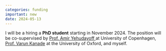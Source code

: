 ```yaml
---
categories: funding
important: new
date: 2024-05-13
---
```


I will be a hiring a <strong> PhD student</strong> starting in
November 2024. The position will be co-supervised by <a
href="https://di.ku.dk/english/staff/vip/?pure=en/persons/786711">
Prof. Amir Yehudayoff </a> at University of Copenhagen, <a
href="https://www.cs.ox.ac.uk/people/varun.kanade/website/"> Prof.
Varun Kanade</a> at the University of Oxford, and myself. 